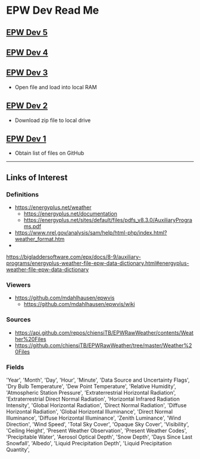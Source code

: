 
# EPW Dev Read Me

## [EPW Dev 5]( #sandbox/epw-dev/epw-dev-5.html )


## [EPW Dev 4]( #sandbox/epw-dev/epw-dev-4.html )

## [EPW Dev 3]( #sandbox/epw-dev/epw-dev-3.html )

* Open file and load into local RAM


## [EPW Dev 2]( #sandbox/epw-dev/epw-dev-2.html )

* Download zip file to local drive

## [EPW Dev 1]( #sandbox/epw-dev/epw-dev-1.html )

* Obtain list of files on GitHub



***



## Links of Interest

### Definitions

* https://energyplus.net/weather
	* https://energyplus.net/documentation
	* https://energyplus.net/sites/default/files/pdfs_v8.3.0/AuxiliaryPrograms.pdf
* https://www.nrel.gov/analysis/sam/help/html-php/index.html?weather_format.htm
*
https://bigladdersoftware.com/epx/docs/8-9/auxiliary-programs/energyplus-weather-file-epw-data-dictionary.html#energyplus-weather-file-epw-data-dictionary

### Viewers

* https://github.com/mdahlhausen/epwvis
	* https://github.com/mdahlhausen/epwvis/wiki

### Sources

* <https://api.github.com/repos/chiensiTB/EPWRawWeather/contents/Weather%20Files>
* <https://github.com/chiensiTB/EPWRawWeather/tree/master/Weather%20Files>

### Fields

'Year',
'Month',
'Day',
'Hour',
'Minute',
'Data Source and Uncertainty Flags',
'Dry Bulb Temperature',
'Dew Point Temperature',
'Relative Humidity',
'Atmospheric Station Pressure',
'Extraterrestrial Horizontal Radiation',
'Extraterrestrial Direct Normal Radiation',
'Horizontal Infrared Radiation Intensity',
'Global Horizontal Radiation',
'Direct Normal Radiation',
'Diffuse Horizontal Radiation',
'Global Horizontal Illuminance',
'Direct Normal Illuminance',
'Diffuse Horizontal Illuminance',
'Zenith Luminance',
'Wind Direction',
'Wind Speed',
'Total Sky Cover',
'Opaque Sky Cover',
'Visibility',
'Ceiling Height',
'Present Weather Observation',
'Present Weather Codes',
'Precipitable Water',
'Aerosol Optical Depth',
'Snow Depth',
'Days Since Last Snowfall',
'Albedo',
'Liquid Precipitation Depth',
'Liquid Precipitation Quantity',

